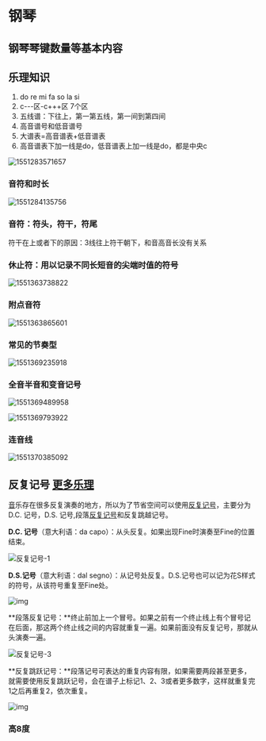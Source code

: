 # 钢琴



## 钢琴琴键数量等基本内容

## 乐理知识

1. do re mi fa so la si
2. c---区-c+++区 7个区
3. 五线谱：下往上，第一第五线，第一间到第四间
4. 高音谱号和低音谱号
5. 大谱表=高音谱表+低音谱表
6. 高音谱表下加一线是do，低音谱表上加一线是do，都是中央c

![1551283571657](C:\Users\Now\AppData\Roaming\Typora\typora-user-images\1551283571657.png)

### 音符和时长

![1551284135756](C:\Users\Now\AppData\Roaming\Typora\typora-user-images\1551284135756.png)

### 音符：符头，符干，符尾

符干在上或者下的原因：3线往上符干朝下，和音高音长没有关系



### 休止符：用以记录不同长短音的尖端时值的符号

![1551363738822](C:\Users\Now\AppData\Roaming\Typora\typora-user-images\1551363738822.png)



### 附点音符

![1551363865601](C:\Users\Now\AppData\Roaming\Typora\typora-user-images\1551363865601.png)



### 常见的节奏型

![1551369235918](C:\Users\Now\AppData\Roaming\Typora\typora-user-images\1551369235918.png)



### 全音半音和变音记号

![1551369489958](C:\Users\Now\AppData\Roaming\Typora\typora-user-images\1551369489958.png)

![1551369793922](C:\Users\Now\AppData\Roaming\Typora\typora-user-images\1551369793922.png)

### 连音线



![1551370385092](C:\Users\Now\AppData\Roaming\Typora\typora-user-images\1551370385092.png)



## 反复记号 [更多乐理](https://www.wupanwang.com/?p=451)

[音](https://www.wupanwang.com/?tag=%e9%9f%b3)乐存在很多反复演奏的地方，所以为了节省空间可以使用[反复记号](https://www.wupanwang.com/?tag=%e5%8f%8d%e5%a4%8d%e8%ae%b0%e5%8f%b7)，主要分为D.C. 记号，D.S. 记号,段落[反复记号](https://www.wupanwang.com/?tag=%e5%8f%8d%e5%a4%8d%e8%ae%b0%e5%8f%b7)和反复跳越记号。

**D.C. 记号**（意大利语：da capo）：从头反复。如果出现Fine时演奏至Fine的位置结束。

![反复记号-1](https://www.wupanwang.com/wp-content/uploads/2018/07/D.jpeg)

**D.S.记号**（意大利语：dal segno）：从记号处反复。D.S.记号也可以记为花S样式的符号，从该符号重复至Fine处。

![img](https://www.wupanwang.com/wp-content/uploads/2018/07/D-1-300x115.jpeg)

**段落反复记号：**终止前加上一个冒号。如果之前有一个终止线上有个冒号记在后面，那这两个终止线之间的内容就重复一遍。如果前面没有反复记号，那就从头演奏一遍。

![反复记号-3](https://www.wupanwang.com/wp-content/uploads/2018/07/Duan_Luo_Fan_Fu_Ji_Hao.jpg)

**反复跳跃记号：**段落记号可表达的重复内容有限，如果需要两段甚至更多，就需要使用反复跳跃记号，会在谱子上标记1、2、3或者更多数字，这样就重复完1之后再重复2，依次重复。

![img](https://www.wupanwang.com/wp-content/uploads/2018/07/Fan_Fu_Tiao_Yue_Ji_Hao-300x134.jpg)



### 高8度

